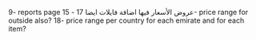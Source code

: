 9- reports page
15 - عروض الأسعار فيها اضافة فايلات ايضا
17- price range for outside also?
18- price range per country for each emirate and for each item?

